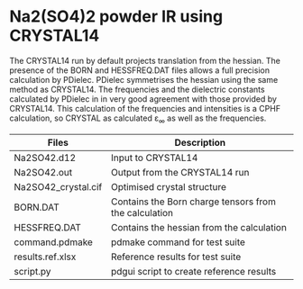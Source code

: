 # Na2(SO4)2 powder IR using CRYSTAL14

The CRYSTAL14 run by default projects translation from  the hessian.
The presence of the BORN and HESSFREQ.DAT files allows a full precision calculation by PDielec.
PDielec symmetrises the hessian using the same method as CRYSTAL14.  The frequencies and the dielectric constants calculated by
PDielec in in very good agreement with those provided by CRYSTAL14.
This calculation of the frequencies and intensities is a CPHF calculation, so CRYSTAL as calculated ε<sub>∞</sub> as well as the frequencies.

 | Files               | Description                   |
 | ------------------- | ----------------------------- |
 | Na2SO42.d12         | Input to CRYSTAL14 |
 | Na2SO42.out         | Output from the CRYSTAL14 run |
 | Na2SO42_crystal.cif | Optimised crystal structure   |
 | BORN.DAT            | Contains the Born charge tensors from the calculation |
 | HESSFREQ.DAT        | Contains the hessian from the calculation |
 | command.pdmake      | pdmake command for test suite |
 | results.ref.xlsx    | Reference results for test suite |
 | script.py           | pdgui script to create reference results |
